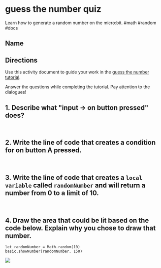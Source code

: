 # guess the number quiz 

Learn how to generate a random number on the micro:bit. #math #random #docs

## Name

## Directions

Use this activity document to guide your work in the [guess the number tutorial](/microbit/lessons/guess-the-number/tutorial).

Answer the questions while completing the tutorial. Pay attention to the dialogues!

## 1. Describe what "input -> on button pressed" does?

<br />

## 2. Write the line of code that creates a condition for on button A pressed.

<br />

## 3. Write the line of code that creates a `local variable` called `randomNumber` and will return a number from 0 to a limit of 10.

<br />

## 4. Draw the area that could be lit based on the code below. Explain why you chose to draw that number.

```
let randomNumber = Math.random(10)
basic.showNumber(randomNumber, 150)
```

![](/static/mb/empty-microbit.png)

<br />

